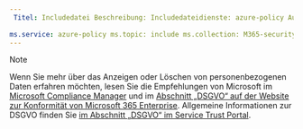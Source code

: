 ```yaml
---
 Titel: Includedatei Beschreibung: Includedateidienste: azure-policy Autor: eross-msft
 
ms.service: azure-policy ms.topic: include ms.collection: M365-security-compliance ms.date: 05/01/2018 ms.author: lizross ms.custom: include file
---
```


>[!Note]
>Wenn Sie mehr über das Anzeigen oder Löschen von personenbezogenen Daten erfahren möchten, lesen Sie die Empfehlungen von Microsoft im [Microsoft Compliance Manager](https://servicetrust.microsoft.com/ComplianceManager) und im [Abschnitt „DSGVO“ auf der Website zur Konformität von Microsoft 365 Enterprise](https://docs.microsoft.com/en-us/microsoft-365/compliance/gdpr). Allgemeine Informationen zur DSGVO finden Sie [im Abschnitt „DSGVO“ im Service Trust Portal](https://servicetrust.microsoft.com/ViewPage/GDPRGetStarted).
